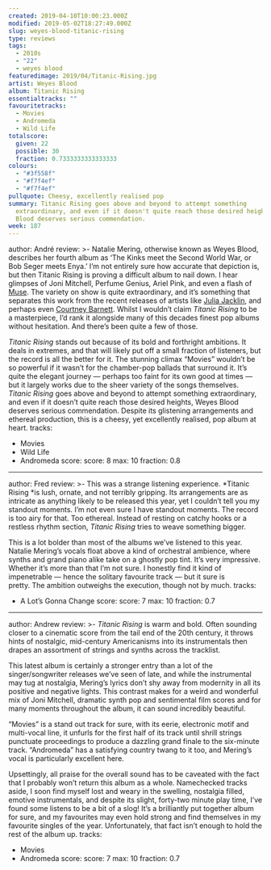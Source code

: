 ```yaml
---
created: 2019-04-10T10:00:23.000Z
modified: 2019-05-02T18:27:49.000Z
slug: weyes-blood-titanic-rising
type: reviews
tags:
  - 2010s
  - "22"
  - weyes blood
featuredimage: 2019/04/Titanic-Rising.jpg
artist: Weyes Blood
album: Titanic Rising
essentialtracks: ""
favouritetracks:
  - Movies
  - Andromeda
  - Wild Life
totalscore:
  given: 22
  possible: 30
  fraction: 0.7333333333333333
colours:
  - "#3f558f"
  - "#f7f4ef"
  - "#f7f4ef"
pullquote: Cheesy, excellently realised pop
summary: Titanic Rising goes above and beyond to attempt something
  extraordinary, and even if it doesn't quite reach those desired heights, Weyes
  Blood deserves serious commendation.
week: 187
---
```

author: André
review: >-
  Natalie Mering, otherwise known as Weyes Blood, describes her fourth album as
  ‘The Kinks meet the Second World War, or Bob Seger meets Enya.’ I’m not
  entirely sure how accurate that depiction is, but then Titanic Rising is
  proving a difficult album to nail down. I hear glimpses of Joni Mitchell,
  Perfume Genius, Ariel Pink, and even a flash of
  [Muse](<https://audioxide.com/reviews/muse-origin-of-symmetry/>). The variety
  on show is quite extraordinary, and it’s something that separates this work
  from the recent releases of artists like [Julia
  Jacklin](<https://audioxide.com/reviews/julia-jacklin-crushing/>), and perhaps
  even [Courtney
  Barnett](<https://audioxide.com/reviews/courtney-barnett-tell-me-how-you-really-feel/>).
  Whilst I wouldn’t claim *Titanic Rising* to be a masterpiece, I’d rank it
  alongside many of this decades finest pop albums without hesitation. And
  there’s been quite a few of those.

  *Titanic Rising* stands out because of its bold and forthright ambitions. It deals in extremes, and that will likely put off a small fraction of listeners, but the record is all the better for it. The stunning climax “Movies” wouldn’t be so powerful if it wasn’t for the chamber-pop ballads that surround it. It’s quite the elegant journey — perhaps too faint for its own good at times — but it largely works due to the sheer variety of the songs themselves. *Titanic Rising* goes above and beyond to attempt something extraordinary, and even if it doesn’t quite reach those desired heights, Weyes Blood deserves serious commendation. Despite its glistening arrangements and ethereal production, this is a cheesy, yet excellently realised, pop album at heart.
tracks:
  - Movies
  - ­­Wild Life
  - ­­Andromeda
score:
  score: 8
  max: 10
  fraction: 0.8
---
author: Fred
review: >-
  This was a strange listening experience. *Titanic Rising *is lush, ornate, and
  not terribly gripping. Its arrangements are as intricate as anything likely to
  be released this year, yet I couldn’t tell you my standout moments. I’m not
  even sure I have standout moments. The record is too airy for that. Too
  ethereal. Instead of resting on catchy hooks or a restless rhythm section,
  *Titanic Rising* tries to weave something bigger.

  This is a lot bolder than most of the albums we’ve listened to this year. Natalie Mering’s vocals float above a kind of orchestral ambience, where synths and grand piano alike take on a ghostly pop tint. It’s very impressive. Whether it’s more than that I’m not sure. I honestly find it kind of impenetrable — hence the solitary favourite track — but it sure is pretty. The ambition outweighs the execution, though not by much.
tracks:
  - A Lot’s Gonna Change
score:
  score: 7
  max: 10
  fraction: 0.7
---
author: Andrew
review: >-
  *Titanic Rising* is warm and bold. Often sounding closer to a cinematic score
  from the tail end of the 20th century, it throws hints of nostalgic,
  mid-century Americanisms into its instrumentals then drapes an assortment of
  strings and synths across the tracklist.

  This latest album is certainly a stronger entry than a lot of the singer/songwriter releases we’ve seen of late, and while the instrumental may tug at nostalgia, Mering’s lyrics don’t shy away from modernity in all its positive and negative lights. This contrast makes for a weird and wonderful mix of Joni Mitchell, dramatic synth pop and sentimental film scores and for many moments throughout the album, it can sound incredibly beautiful.

  “Movies” is a stand out track for sure, with its eerie, electronic motif and multi-vocal line, it unfurls for the first half of its track until shrill strings punctuate proceedings to produce a dazzling grand finale to the six-minute track. “Andromeda” has a satisfying country twang to it too, and Mering’s vocal is particularly excellent here.

  Upsettingly, all praise for the overall sound has to be caveated with the fact that I probably won’t return this album as a whole. Namechecked tracks aside, I soon find myself lost and weary in the swelling, nostalgia filled, emotive instrumentals, and despite its slight, forty-two minute play time, I’ve found some listens to be a bit of a slog! It’s a brilliantly put together album for sure, and my favourites may even hold strong and find themselves in my favourite singles of the year. Unfortunately, that fact isn’t enough to hold the rest of the album up.
tracks:
  - Movies
  - ­­Andromeda
score:
  score: 7
  max: 10
  fraction: 0.7

